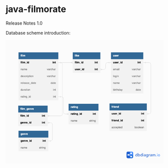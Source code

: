 # java-filmorate

Release Notes 1.0

Database scheme introduction:

![Filmorate database scheme](/assets/images/filmorate_db_scheme.png)

